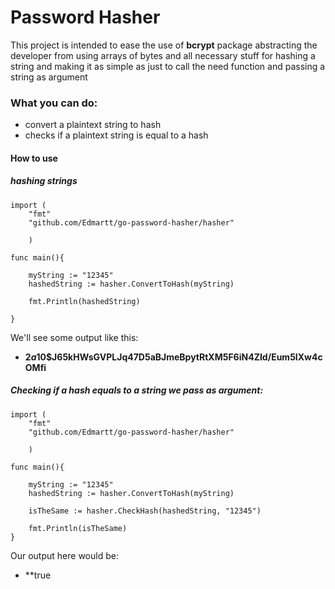 # Password Hasher

This project is intended to ease the use of **bcrypt** package abstracting the developer from using arrays of bytes and all necessary stuff for hashing a string and making it as simple as just to call the need function and passing a string as argument

### What you can do:
- convert a plaintext string to hash 
- checks if a plaintext string is equal to a hash


#### How to use

##### hashing strings

```
import (
	"fmt"
	"github.com/Edmartt/go-password-hasher/hasher"

	)

func main(){

	myString := "12345"
	hashedString := hasher.ConvertToHash(myString)

	fmt.Println(hashedString)

}
```

We'll see some output like this:
- **$2a$10$J65kHWsGVPLJq47D5aBJmeBpytRtXM5F6iN4ZId/Eum5IXw4cOMfi**


##### Checking if a hash equals to a string we pass as argument:

```
import (
	"fmt"
	"github.com/Edmartt/go-password-hasher/hasher"

	)

func main(){

	myString := "12345"
	hashedString := hasher.ConvertToHash(myString)

	isTheSame := hasher.CheckHash(hashedString, "12345")

	fmt.Println(isTheSame)
}

```
Our output here would be:
- **true
